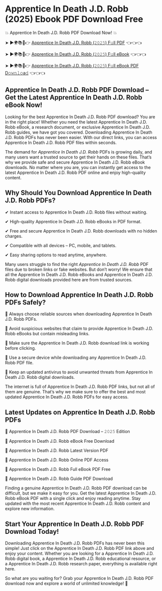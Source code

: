 # Apprentice In Death J.D. Robb (2025) Ebook PDF Download Free

💥 Apprentice In Death J.D. Robb PDF Download Now! 💥

➤ ►🌍📚📱👉 [Apprentice In Death J.D. Robb (𝟸𝟶𝟸𝟻) F𝚞ll PDF](https://getpdf.xyz/apprentice-in-death-j.d.-robb) 👈👈👈


➤ ►🌍📚📱👉 [Apprentice In Death J.D. Robb (𝟸𝟶𝟸𝟻) F𝚞ll eBook](https://getpdf.xyz/apprentice-in-death-j.d.-robb) 👈👈👈


➤ ►🌍📚📱👉 [Apprentice In Death J.D. Robb (𝟸𝟶𝟸𝟻) F𝚞ll eBook PDF D𝚘𝚠𝚗𝚕𝚘a𝚍](https://getpdf.xyz/apprentice-in-death-j.d.-robb) 👈👈👈


## Apprentice In Death J.D. Robb PDF Download – Get the Latest Apprentice In Death J.D. Robb eBook Now!

Looking for the best Apprentice In Death J.D. Robb PDF download? You are in the right place! Whether you need the latest Apprentice In Death J.D. Robb eBook, a research document, or exclusive Apprentice In Death J.D. Robb guides, we have got you covered. Downloading Apprentice In Death J.D. Robb PDFs has never been easier. With our direct links, you can access Apprentice In Death J.D. Robb PDF files within seconds.

The demand for *Apprentice In Death J.D. Robb* PDFs is growing daily, and many users want a trusted source to get their hands on these files. That’s why we provide safe and secure Apprentice In Death J.D. Robb eBook downloads. No matter where you are, you can instantly get access to the latest Apprentice In Death J.D. Robb PDF online and enjoy high-quality content.

## Why Should You Download Apprentice In Death J.D. Robb PDFs?

✔ Instant access to Apprentice In Death J.D. Robb files without waiting.

✔ High-quality Apprentice In Death J.D. Robb eBooks in PDF format.

✔ Free and secure Apprentice In Death J.D. Robb downloads with no hidden charges.

✔ Compatible with all devices – PC, mobile, and tablets.

✔ Easy sharing options to read anytime, anywhere.

Many users struggle to find the right *Apprentice In Death J.D. Robb* PDF files due to broken links or fake websites. But don’t worry! We ensure that all the Apprentice In Death J.D. Robb eBooks and Apprentice In Death J.D. Robb digital downloads provided here are from trusted sources.

## How to Download Apprentice In Death J.D. Robb PDFs Safely?

📌 Always choose reliable sources when downloading Apprentice In Death J.D. Robb PDFs.

📌 Avoid suspicious websites that claim to provide Apprentice In Death J.D. Robb eBooks but contain misleading links.

📌 Make sure the Apprentice In Death J.D. Robb download link is working before clicking.

📌 Use a secure device while downloading any Apprentice In Death J.D. Robb PDF file.

📌 Keep an updated antivirus to avoid unwanted threats from Apprentice In Death J.D. Robb digital downloads.

The internet is full of Apprentice In Death J.D. Robb PDF links, but not all of them are genuine. That’s why we make sure to offer the best and most updated Apprentice In Death J.D. Robb PDFs for easy access.

## Latest Updates on Apprentice In Death J.D. Robb PDFs

🔹 Apprentice In Death J.D. Robb PDF Download – 𝟸𝟶𝟸𝟻 Edition

🔹 Apprentice In Death J.D. Robb eBook Free Download

🔹 Apprentice In Death J.D. Robb Latest Version PDF

🔹 Apprentice In Death J.D. Robb Online PDF Access

🔹 Apprentice In Death J.D. Robb Full eBook PDF Free

🔹 Apprentice In Death J.D. Robb Guide PDF Download

Finding a genuine Apprentice In Death J.D. Robb PDF download can be difficult, but we make it easy for you. Get the latest Apprentice In Death J.D. Robb eBook PDF with a single click and enjoy reading anytime. Stay updated with the most recent Apprentice In Death J.D. Robb content and explore new information.

## Start Your Apprentice In Death J.D. Robb PDF Download Today!

Downloading Apprentice In Death J.D. Robb PDFs has never been this simple! Just click on the Apprentice In Death J.D. Robb PDF link above and enjoy your content. Whether you are looking for a Apprentice In Death J.D. Robb digital book, a Apprentice In Death J.D. Robb educational resource, or a Apprentice In Death J.D. Robb research paper, everything is available right here.

So what are you waiting for? Grab your Apprentice In Death J.D. Robb PDF download now and explore a world of unlimited knowledge! 🚀